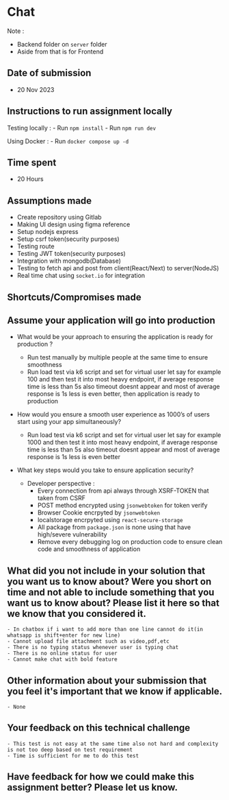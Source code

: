 # Chat
 
Note :

- Backend folder on `server` folder
- Aside from that is for Frontend

## Date of submission

- 20 Nov 2023

## Instructions to run assignment locally
   Testing locally :
    - Run `npm install`
    - Run `npm run dev`

   Using Docker :
    - Run `docker compose up -d`
   
## Time spent

- 20 Hours

## Assumptions made

- Create repository using Gitlab
- Making UI design using figma reference 
- Setup nodejs express
- Setup csrf token(security purposes)
- Testing route 
- Testing JWT token(security purposes)
- Integration with mongodb(Database)
- Testing to fetch api and post from client(React/Next) to server(NodeJS)
- Real time chat using `socket.io` for integration 

## Shortcuts/Compromises made

## Assume your application will go into production

- What would be your approach to ensuring the application is ready for production ? 
  - Run test manually by multiple people at the same time to ensure smoothness
  - Run load test via k6 script and set for virtual user let say for example 100 and then test it into most heavy endpoint, if average response time is less than 5s also timeout doesnt appear and most of average response is 1s less is even better, then application is ready to production

- How would you ensure a smooth user experience as 1000’s of users start using your app simultaneously?
    - Run load test via k6 script and set for virtual user let say for example 1000 and then test it into most heavy endpoint, if average response time is less than 5s also timeout doesnt appear and most of average response is 1s less is even better

- What key steps would you take to ensure application security?
  - Developer perspective : 
    - Every connection from api always through XSRF-TOKEN that taken from CSRF
    - POST method encrypted using `jsonwebtoken` for token verify
    - Browser Cookie encrpyted by `jsonwebtoken`
    - localstorage encrpyted using `react-secure-storage`
    - All package from `package.json` is none using that have high/severe vulnerability
    - Remove every debugging log on production code to ensure clean code and smoothness of application


## What did you not include in your solution that you want us to know about? Were you short on time and not able to include something that you want us to know about? Please list it here so that we know that you considered it.
    - In chatbox if i want to add more than one line cannot do it(in whatsapp is shift+enter for new line)
    - Cannot upload file attachment such as video,pdf,etc
    - There is no typing status whenever user is typing chat
    - There is no online status for user
    - Cannot make chat with bold feature

## Other information about your submission that you feel it's important that we know if applicable.
    - None

## Your feedback on this technical challenge
    - This test is not easy at the same time also not hard and complexity is not too deep based on test requirement 
    - Time is sufficient for me to do this test
   
## Have feedback for how we could make this assignment better? Please let us know.